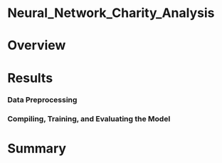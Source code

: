 # Neural_Network_Charity_Analysis
# Overview


# Results
### Data Preprocessing

### Compiling, Training, and Evaluating the Model 

# Summary 
